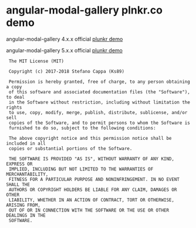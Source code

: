 # angular-modal-gallery plnkr.co demo

angular-modal-gallery 4.x.x official [plunkr demo](https://embed.plnkr.co/sdAWJc/)

angular-modal-gallery 5.x.x official [plunkr demo](https://embed.plnkr.co/kzrd05/)


```
 The MIT License (MIT)

 Copyright (c) 2017-2018 Stefano Cappa (Ks89)

 Permission is hereby granted, free of charge, to any person obtaining a copy
 of this software and associated documentation files (the "Software"), to deal
 in the Software without restriction, including without limitation the rights
 to use, copy, modify, merge, publish, distribute, sublicense, and/or sell
 copies of the Software, and to permit persons to whom the Software is
 furnished to do so, subject to the following conditions:

 The above copyright notice and this permission notice shall be included in all
 copies or substantial portions of the Software.

 THE SOFTWARE IS PROVIDED "AS IS", WITHOUT WARRANTY OF ANY KIND, EXPRESS OR
 IMPLIED, INCLUDING BUT NOT LIMITED TO THE WARRANTIES OF MERCHANTABILITY,
 FITNESS FOR A PARTICULAR PURPOSE AND NONINFRINGEMENT. IN NO EVENT SHALL THE
 AUTHORS OR COPYRIGHT HOLDERS BE LIABLE FOR ANY CLAIM, DAMAGES OR OTHER
 LIABILITY, WHETHER IN AN ACTION OF CONTRACT, TORT OR OTHERWISE, ARISING FROM,
 OUT OF OR IN CONNECTION WITH THE SOFTWARE OR THE USE OR OTHER DEALINGS IN THE
 SOFTWARE.
```

